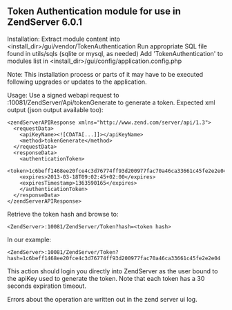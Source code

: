 Token Authentication module for use in ZendServer 6.0.1
-----------------------------------------------------

Installation:
Extract module content into <install_dir>/gui/vendor/TokenAuthentication
Run appropriate SQL file found in utils/sqls (sqlite or mysql, as needed)
Add 'TokenAuthentication' to modules list in <install_dir>/gui/config/application.config.php

Note: This installation process or parts of it may have to be executed following upgrades or updates to the application.

Usage:
Use a signed webapi request to <ZendServer>:10081/ZendServer/Api/tokenGenerate to generate a token.
Expected xml output (json output available too):

    <zendServerAPIResponse xmlns="http://www.zend.com/server/api/1.3">
      <requestData>
        <apiKeyName><![CDATA[...]]></apiKeyName>
        <method>tokenGenerate</method>
      </requestData>
      <responseData>
        <authenticationToken>
        <token>1c6beff1468ee20fce4c3d76774ff93d200977fac70a46ca33661c45fe2e2e04</token>
        <expires>2013-03-18T09:02:45+02:00</expires>
        <expiresTimestamp>1363590165</expires>
        </authenticationToken>
      </responseData>
    </zendServerAPIResponse>
    
Retrieve the token hash and browse to:

    <ZendServer>:10081/ZendServer/Token?hash=<token hash>

In our example:

    <ZendServer>:10081/ZendServer/Token?hash=1c6beff1468ee20fce4c3d76774ff93d200977fac70a46ca33661c45fe2e2e04

This action should login you directly into ZendServer as the user bound to the apiKey used to generate the token.
Note that each token has a 30 seconds expiration timeout.

Errors about the operation are written out in the zend server ui log.
